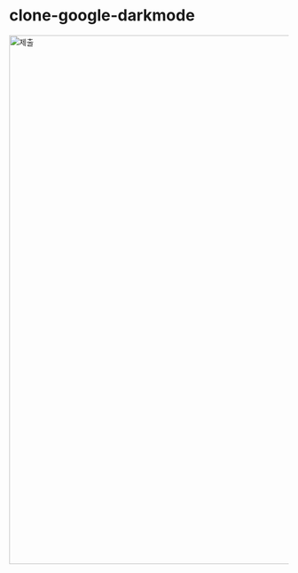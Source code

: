 # clone-google-darkmode
 
<img width="954" alt="제출" src="https://user-images.githubusercontent.com/75469131/120279798-d87e6100-c2f1-11eb-8657-a82b547e9fb1.PNG">
